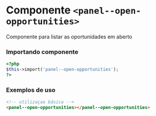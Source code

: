# Componente `<panel--open-opportunities>`
Componente para listar as oportunidades em aberto


### Importando componente
```PHP
<?php 
$this->import('panel--open-opportunities');
?>
```
### Exemplos de uso
```HTML
<!-- utilizaçao básica -->
<panel--open-opportunities></panel--open-opportunities>
```